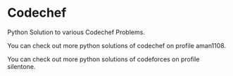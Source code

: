 # Codechef
Python Solution to various Codechef Problems.

You can check out more python solutions of codechef on profile aman1108.

You can check out more python solutions of codeforces on profile silentone.



